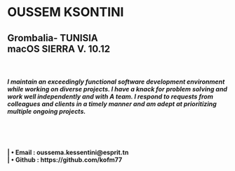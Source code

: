 OUSSEM KSONTINI
=======

<h2>Grombalia- TUNISIA  <br>
macOS SIERRA V. 10.12 </h2>

<br>
<p><h5>
I maintain an exceedingly functional software development environment while working on diverse projects.
I have a knack for problem solving and work well independently and with A team. 
I respond to requests from colleagues and clients in a timely manner and am adept at prioritizing multiple ongoing projects.
</h5></p>

<br><br>
<h4>
  | •	Email : oussema.kessentini@esprit.tn<br>
  | •	Github : https://github.com/kofm77
</h4>
